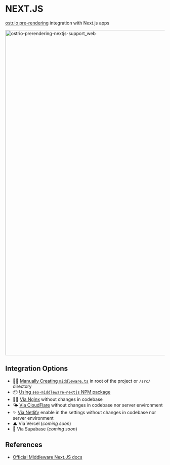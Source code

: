 # NEXT.JS

[ostr.io pre-rendering](https://ostr.io/info/prerendering) integration with Next.js apps

<img width="1536" height="1024" alt="ostrio-prerendering-nextjs-support_web" src="https://github.com/user-attachments/assets/6b51b594-be82-4c0f-b66f-903dadd93063" />

## Integration Options

- 👨‍💻 [Manually Creating `middleware.ts`](https://github.com/veliovgroup/ostrio/blob/master/docs/prerendering/examples/next.js/middleware.ts) in root of the project or `/src/` directory
- 📦 [Using `seo-middleware-nextjs` NPM package](https://github.com/veliovgroup/seo-middleware-nextjs?tab=readme-ov-file#seo-middleware-for-nextjs)
- 👷‍♂️ [Via Nginx](https://github.com/veliovgroup/ostrio/blob/master/docs/prerendering/nginx.md) without changes in codebase
- 🌤️ [Via CloudFlare](https://github.com/veliovgroup/ostrio/blob/master/docs/prerendering/cloudflare-worker.md) without changes in codebase nor server environment
- ✨ [Via Netlify](https://github.com/veliovgroup/ostrio/blob/master/docs/prerendering/netlify-prerendering.md) enable in the settings without changes in codebase nor server environment
- ▲ Via Vercel (*coming soon*)
- 🥞 Via Supabase (*coming soon*)

## References

- [Official Middleware Next.JS docs](https://nextjs.org/docs/app/getting-started/route-handlers-and-middleware#middleware)
